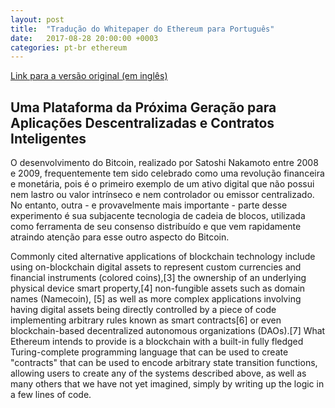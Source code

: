 ```yaml
---
layout: post
title:  "Tradução do Whitepaper do Ethereum para Português"
date:   2017-08-28 20:00:00 +0003
categories: pt-br ethereum
---
```


[Link para a versão original (em inglês)](https://github.com/ethereum/wiki/wiki/White-Paper)


Uma Plataforma da Próxima Geração para Aplicações Descentralizadas e Contratos Inteligentes 
-----------------------------------------------------------------------------------------

O desenvolvimento do Bitcoin, realizado por Satoshi Nakamoto entre 2008 e 2009, frequentemente 
tem sido celebrado como uma revolução financeira e monetária, pois é o primeiro exemplo
de um ativo digital que não possui nem lastro ou valor intrínseco e nem controlador ou emissor 
centralizado. No entanto, outra - e provavelmente mais importante - parte desse experimento 
é sua subjacente tecnologia de cadeia de blocos, utilizada como ferramenta de seu consenso 
distribuído e que vem rapidamente atraindo atenção para esse outro aspecto do Bitcoin. 


Commonly cited alternative applications of blockchain technology include using on-blockchain digital assets to represent custom currencies and financial instruments (colored coins),[3] 
the ownership of an underlying physical device smart property,[4] 
non-fungible assets such as domain names (Namecoin),
[5] as well as more complex applications involving having digital assets being directly controlled by a piece of code implementing arbitrary rules known as smart contracts[6] or even blockchain-based decentralized autonomous organizations (DAOs).[7] What Ethereum intends to provide is a blockchain with a built-in fully fledged Turing-complete programming language that can be used to create "contracts" that can be used to encode arbitrary state transition functions, allowing users to create any of the systems described above, as well as many others that we have not yet imagined, simply by writing up the logic in a few lines of code.



